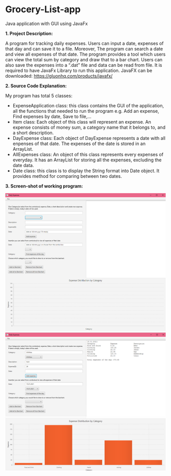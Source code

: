 # Grocery-List-app
Java application with GUI using JavaFx

**1. Project Description:**

A program for tracking daily expenses. Users can input a date, expenses of that day and can save it to a file. Moreover, The program can search a date and view all expenses
of that date.
The program provides a tool which users can view the total sum by category and draw that to a bar chart.
Users can also save the expenses into a “.dat” file and data can be read from file.
It is required to have JavaFx Library to run this application. JavaFX can be downloaded: https://gluonhq.com/products/javafx/

**2. Source Code Explanation:**

My program has total 5 classes:
- ExpenseApplication class: this class contains the GUI of the application, all the functions that
needed to run the program e.g. Add an expense, Find expenses by date, Save to file,...
- Item class: Each object of this class will represent an expense. An expense consists of money sum, a category name that it belongs to, and a short description.
- DayExpense class: Each object of DayExpense represents a date with all enpenses of that date. The expenses of the date is stored in an ArrayList.
- AllExpenses class: An object of this class represents every expenses of everyday. It has an ArrayList for storing all the expenses, excluding the date data.
- Date class: this class is to display the String format into Date object. It provides method for comparing between two dates.

**3. Screen-shot of working program:**

![Screenshot 1](screenshots/1.png)
![Screenshot 2](screenshots/2.png)
![Screenshot 3](screenshots/3.png)
